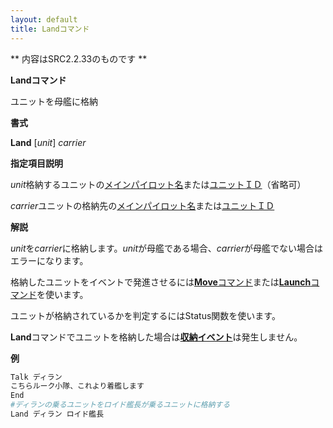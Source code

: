 ```yaml
---
layout: default
title: Landコマンド
---
```

** 内容はSRC2.2.33のものです **

**Landコマンド**

ユニットを母艦に格納

**書式**

**Land** [*unit*] *carrier*

**指定項目説明**

*unit*格納するユニットの[メインパイロット名](メインパイロット名.md)または[ユニットＩＤ](ユニットＩＤ.md)（省略可）

*carrier*ユニットの格納先の[メインパイロット名](メインパイロット名.md)または[ユニットＩＤ](ユニットＩＤ.md)

**解説**

*unit*を*carrier*に格納します。*unit*が母艦である場合、*carrier*が母艦でない場合はエラーになります。

格納したユニットをイベントで発進させるには[**Move**コマンド](Moveコマンド.md)または[**Launch**コマンド](Launchコマンド.md)を使います。

ユニットが格納されているかを判定するにはStatus関数を使います。

**Land**コマンドでユニットを格納した場合は[**収納イベント**](収納イベント.md)は発生しません。

**例**
```sh
Talk ディラン
こちらルーク小隊、これより着艦します
End
#ディランの乗るユニットをロイド艦長が乗るユニットに格納する
Land ディラン ロイド艦長
```

